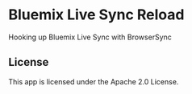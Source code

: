 # Bluemix Live Sync Reload

Hooking up Bluemix Live Sync with BrowserSync

## License

This app is licensed under the Apache 2.0 License. 